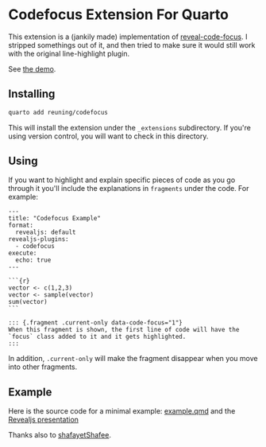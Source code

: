 # Codefocus Extension For Quarto

This extension is a (jankily made) implementation of [reveal-code-focus](https://github.com/bnjmnt4n/reveal-code-focus). I stripped somethings out of it, and then tried to make sure it would still work with the original line-highlight plugin. 

See [the demo](example.html).

## Installing

```bash
quarto add reuning/codefocus
```

This will install the extension under the `_extensions` subdirectory.
If you're using version control, you will want to check in this directory. 

## Using

If you want to highlight and explain specific pieces of code as you go through it you'll include the explanations in `fragments` under the code. For example:


````
---
title: "Codefocus Example"
format:
  revealjs: default
revealjs-plugins:
  - codefocus
execute:
  echo: true
---

```{r}
vector <- c(1,2,3)
vector <- sample(vector)
sum(vector)
```

::: {.fragment .current-only data-code-focus="1"}
When this fragment is shown, the first line of code will have the `focus` class added to it and it gets highlighted.
:::
````

In addition, `.current-only` will make the fragment disappear when you move into other fragments. 

## Example

Here is the source code for a minimal example: [example.qmd](example.qmd) and the [Revealjs presentation](example.html)

Thanks also to [shafayetShafee](https://github.com/shafayetShafee/codefocus).

